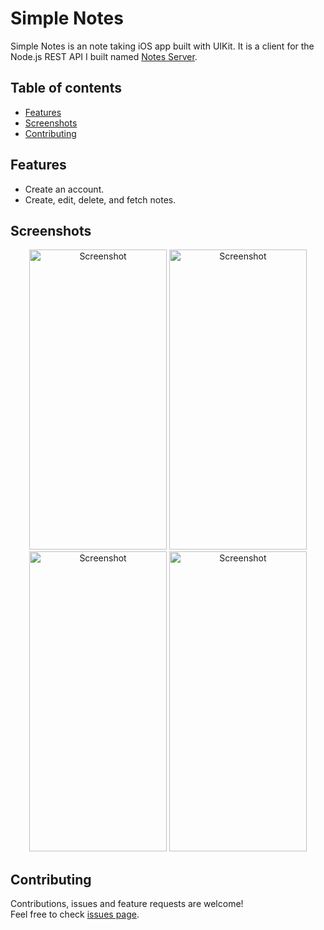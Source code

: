 # Simple Notes

Simple Notes is an note taking iOS app built with UIKit. It is a client for the Node.js REST API I built named [Notes Server](https://github.com/iberatkaya/notes-server).

## Table of contents

- [Features](#features)
- [Screenshots](#screenshots)
- [Contributing](#contributing)

## Features

- Create an account.
- Create, edit, delete, and fetch notes.

## Screenshots

<p align="center">
    <img alt="Screenshot" src="https://user-images.githubusercontent.com/34488374/117680855-38ce2700-b1ba-11eb-83af-f02fce5f2d8f.png" width="220" height="480">
    <img alt="Screenshot" src="https://user-images.githubusercontent.com/34488374/117680985-569b8c00-b1ba-11eb-9ea6-ec2e8a9538a8.png" width="220" height="480">
    <img alt="Screenshot" src="https://user-images.githubusercontent.com/34488374/117680972-54393200-b1ba-11eb-9f9f-32f2147d2431.png" width="220" height="480">
    <img alt="Screenshot" src="https://user-images.githubusercontent.com/34488374/117680982-5602f580-b1ba-11eb-8571-efce20ce70cc.png" width="220" height="480">
</p>


## Contributing

Contributions, issues and feature requests are welcome!<br />Feel free to check [issues page](https://github.com/iberatkaya/note-app/issues).
